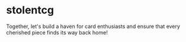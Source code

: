 # stolentcg
Together, let's build a haven for card enthusiasts and ensure that every cherished piece finds its way back home!
